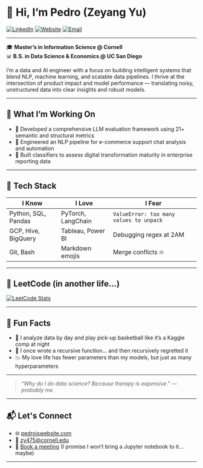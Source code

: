 # 👋 Hi, I’m Pedro (Zeyang Yu)

[![LinkedIn](https://img.shields.io/badge/LinkedIn-blue?style=flat&logo=linkedin)](https://www.linkedin.com/in/pedroisme)
[![Website](https://img.shields.io/badge/Website-000000?style=flat&logo=About.me)](https://pedroiswebsite.com)
[![Email](https://img.shields.io/badge/Email-zy475@cornell.edu-red?style=flat&logo=gmail)](mailto:zy475@cornell.edu)

---

🎓 **Master’s in Information Science @ Cornell**  
📊 **B.S. in Data Science & Economics @ UC San Diego**

I’m a data and AI engineer with a focus on building intelligent systems that blend NLP, machine learning, and scalable data pipelines. I thrive at the intersection of product impact and model performance — translating noisy, unstructured data into clear insights and robust models.

---

## 🧠 What I’m Working On

- 🤖 Developed a comprehensive LLM evaluation framework using 21+ semantic and structural metrics
- 🛒 Engineered an NLP pipeline for e-commerce support chat analysis and automation
- 🧠 Built classifiers to assess digital transformation maturity in enterprise reporting data

---

## 🚀 Tech Stack

| I Know      | I Love     | I Fear     |
|------------|------------|------------|
| Python, SQL, Pandas | PyTorch, LangChain | `ValueError: too many values to unpack` |
| GCP, Hive, BigQuery | Tableau, Power BI | Debugging regex at 2AM |
| Git, Bash | Markdown emojis | Merge conflicts 🔥 |

---

## 🧩 LeetCode (in another life...)

[![LeetCode Stats](https://leetcard.jacoblin.cool/pedroisme?theme=dark&font=Fira%20Code&ext=heatmap)](https://leetcode.com/pedroisme/)

---

## 💬 Fun Facts

- 🏀 I analyze data by day and play pick-up basketball like it’s a Kaggle comp at night
- 🔄 I once wrote a recursive function... and then recursively regretted it
- 📉 My love life has fewer parameters than my models, but just as many hyperparameters

---

> *“Why do I do data science? Because therapy is expensive.” — probably me*

---

## 📬 Let's Connect

- 🌐 [pedroiswebsite.com](https://pedroiswebsite.com)
- 📧 [zy475@cornell.edu](mailto:zy475@cornell.edu)
- 📅 [Book a meeting](#) (I promise I won’t bring a Jupyter notebook to it... maybe)

---

